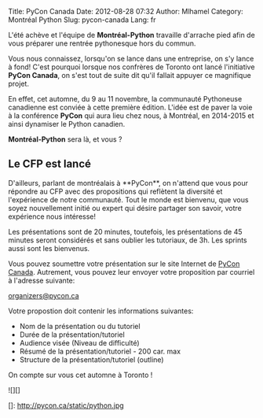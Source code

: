 Title: PyCon Canada
Date: 2012-08-28 07:32
Author: Mlhamel
Category: Montréal Python
Slug: pycon-canada
Lang: fr

L'été achève et l'équipe de **Montréal-Python** travaille d'arrache pied
afin de vous préparer une rentrée pythonesque hors du commun.

Vous nous connaissez, lorsqu'on se lance dans une entreprise, on s'y
lance à fond! C'est pourquoi lorsque nos confrères de Toronto ont lancé
l'initiative **PyCon Canada**, on s'est tout de suite dit qu'il fallait
appuyer ce magnifique projet.

En effet, cet automne, du 9 au 11 novembre, la communauté Pythoneuse
canadienne est conviée à cette première édition. L'idée est de paver la
voie à la conférence **PyCon** qui aura lieu chez nous, à Montréal, en
2014-2015 et ainsi dynamiser le Python canadien.

**Montréal-Python** sera là, et vous ?

Le CFP est lancé
----------------

</p>
D'ailleurs, parlant de montréalais à **PyCon**, on n'attend que vous
pour répondre au CFP avec des propositions qui reflètent la diversité et
l'expérience de notre communauté. Tout le monde est bienvenu, que vous
soyez nouvellement initié ou expert qui désire partager son savoir,
votre expérience nous intéresse!

Les présentations sont de 20 minutes, toutefois, les présentations de 45
minutes seront considérés et sans oublier les tutoriaux, de 3h. Les
sprints aussi sont les bienvenus.

Vous pouvez soumettre votre présentation sur le site Internet de [PyCon
Canada][]. Autrement, vous pouvez leur envoyer votre proposition par
courriel à l'adresse suivante:

<a href="mailto:organizers@pycon.ca">organizers@pycon.ca</ap>

Votre propostion doit contenir les informations suivantes:

-   Nom de la présentation ou du tutoriel
-   Durée de la présentation/tutoriel
-   Audience visée (Niveau de difficulté)
-   Résumé de la présentation/tutoriel - 200 car. max
-   Structure de la présentation/tutoriel (outline)

</p>
On compte sur vous cet automne à Toronto !

![][]

  [PyCon Canada]: http://pycon.ca/
  []: http://pycon.ca/static/python.jpg
